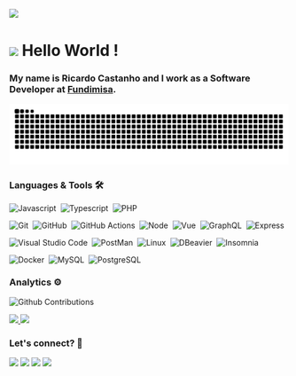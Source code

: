 ![](http://estruyf-github.azurewebsites.net/api/VisitorHit?user=ricardocastanho&repo=ricardocastanho&countColorcountColor)

<h1><img src="https://emojis.slackmojis.com/emojis/images/1531849430/4246/blob-sunglasses.gif?1531849430" width="30"/> Hello World ! </h1>

### My name is Ricardo Castanho and I work as a Software Developer at [Fundimisa](https://www.fundimisa.com.br/).

![Snake animation](https://github.com/ricardocastanho/ricardocastanho/blob/output/github-contribution-grid-snake.svg)

### Languages & Tools 🛠  
![Javascript](https://img.shields.io/badge/-Javascript-05122A?style=flat&logo=javascript)&nbsp;
![Typescript](https://img.shields.io/badge/-Typescript-05122A?style=flat&logo=typescript)&nbsp;
![PHP](https://img.shields.io/badge/-PHP-05122A?style=flat&logo=php)&nbsp;

![Git](https://img.shields.io/badge/-Git-05122A?style=flat&logo=git)&nbsp;
![GitHub](https://img.shields.io/badge/-GitHub-05122A?style=flat&logo=github)&nbsp;
![GitHub Actions](https://img.shields.io/badge/GitHub%20Actions%20-05122A?style=flat&logo=github-actions&logoColor=white)&nbsp;
![Node](https://img.shields.io/badge/-Node-05122A?style=flat&logo=node-js)&nbsp;
![Vue](https://img.shields.io/badge/-Vue-05122A?style=flat&logo=vue_js)&nbsp;
![GraphQL](https://img.shields.io/badge/-GraphQL-05122A?style=flat&logo=graphql)&nbsp;
![Express](https://img.shields.io/badge/-Express-05122A?style=flat&logo=express)&nbsp;

![Visual Studio Code](https://img.shields.io/badge/-Visual%20Studio%20Code-05122A?style=flat&logo=visual-studio-code)&nbsp;
![PostMan](https://img.shields.io/badge/-PostMan-05122A?style=flat&logo=postman)&nbsp;
![Linux](https://img.shields.io/badge/-Linux-05122A?style=flat&logo=linux)&nbsp;
![DBeavier](https://img.shields.io/badge/-DBeaver-05122A?style=flat&logo=dbeaver)&nbsp;
![Insomnia](https://img.shields.io/badge/-Insomnia-05122A?style=flat&logo=insomnia)&nbsp;

![Docker](https://img.shields.io/badge/-Docker-05122A?style=flat&logo=docker)&nbsp;
![MySQL](https://img.shields.io/badge/-MySQL-05122A?style=flat&logo=mysql)&nbsp;
![PostgreSQL](https://img.shields.io/badge/-PostgreSQL-05122A?style=flat&logo=postgresql)&nbsp;


### Analytics ⚙️

![Github Contributions](https://github-readme-streak-stats.herokuapp.com/?user=ricardocastanho&hide_border=true)

<p align="left">
<a href="https://github.com/ricardocastanho">
  <img height="180em" src="https://github-readme-stats.vercel.app/api/?username=ricardocastanho&count_private=true&show_icons=true"/>
  <img height="180em" src="https://github-readme-stats.vercel.app/api/top-langs/?username=ricardocastanho&layout=compact&langs_count=8"/>
</a>
</p>

### Let's connect? 🤝

<p align="left">

<a href="https://www.linkedin.com/in/castanhoricardo/"><img src="https://img.shields.io/badge/-LinkedIn-0077B5?style=flat&logo=Linkedin&logoColor=white"/></a>
<a href="https://www.facebook.com/ucastanho/"><img src="https://img.shields.io/badge/-Facebook-1877F2?style=flat&logo=facebook&logoColor=white"/></a>
<a href="https://medium.com/@ricardosoares632"><img src="https://img.shields.io/badge/-Medium-%2312100E?style=flat&logo=medium&logoColor=white"/></a>
<a href="mailto:ricardosoares632@gmail.com"><img src="https://img.shields.io/badge/-ricardosoares632@gmail.com-D14836?style=flat&logo=Gmail&logoColor=white"/></a>
</p>
